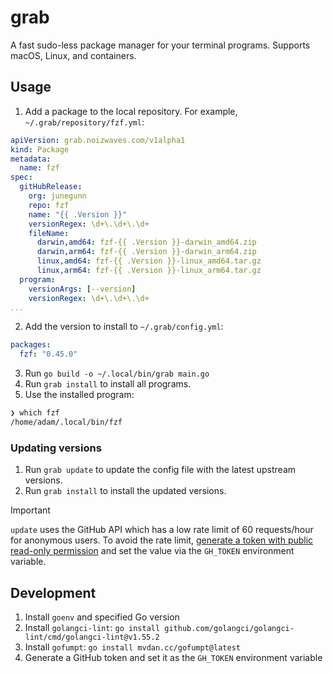 # grab

A fast sudo-less package manager for your terminal programs. Supports macOS, Linux, and containers.

## Usage

1. Add a package to the local repository. For example, `~/.grab/repository/fzf.yml`:
```yaml
apiVersion: grab.noizwaves.com/v1alpha1
kind: Package
metadata:
  name: fzf
spec:
  gitHubRelease:
    org: junegunn
    repo: fzf
    name: "{{ .Version }}"
    versionRegex: \d+\.\d+\.\d+
    fileName:
      darwin,amd64: fzf-{{ .Version }}-darwin_amd64.zip
      darwin,arm64: fzf-{{ .Version }}-darwin_arm64.zip
      linux,amd64: fzf-{{ .Version }}-linux_amd64.tar.gz
      linux,arm64: fzf-{{ .Version }}-linux_arm64.tar.gz
  program:
    versionArgs: [--version]
    versionRegex: \d+\.\d+\.\d+
...
```

2. Add the version to install to `~/.grab/config.yml`:
```yaml
packages:
  fzf: "0.45.0"
```

3. Run `go build -o ~/.local/bin/grab main.go`
4. Run `grab install` to install all programs.
5. Use the installed program:
```sh
❯ which fzf
/home/adam/.local/bin/fzf
```

### Updating versions

1. Run `grab update` to update the config file with the latest upstream versions.
1. Run `grab install` to install the updated versions.

> [!IMPORTANT]
> `update` uses the GitHub API which has a low rate limit of 60 requests/hour for anonymous users. To avoid the rate limit, [generate a token with public read-only permission](https://docs.github.com/en/authentication/keeping-your-account-and-data-secure/managing-your-personal-access-tokens#creating-a-fine-grained-personal-access-token) and set the value via the `GH_TOKEN` environment variable.

## Development

1. Install `goenv` and specified Go version
1. Install `golangci-lint`: `go install github.com/golangci/golangci-lint/cmd/golangci-lint@v1.55.2`
1. Install `gofumpt`: `go install mvdan.cc/gofumpt@latest`
1. Generate a GitHub token and set it as the `GH_TOKEN` environment variable
